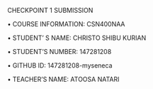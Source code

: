 CHECKPOINT 1 SUBMISSION

•	COURSE INFORMATION:    CSN400NAA

•	STUDENT’ S NAME:             CHRISTO SHIBU KURIAN

•	STUDENT’S NUMBER:        147281208

•	GITHUB ID:                           147281208-myseneca

•	TEACHER’S NAME:              ATOOSA NATARI
